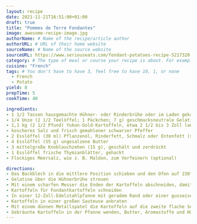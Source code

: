 ```yaml
---
layout: recipe
date: 2021-11-21T16:51:00+01:00
draft: true
title: "Pommes de Terre Fondantes"
image: awesome-recipe-image.jpg
authorName: # Name of the recipe/article author
authorURL: # URL of their home website
sourceName: # Name of the source website
sourceURL: https://www.seriouseats.com/fondant-potatoes-recipe-5217320
category: # The type of meal or course your recipe is about. For example: "dinner", "entree", or "dessert".
cuisine: "French"
tags: # You don't have to have 3, feel free to have 10, 1, or none
  - French
  - Potato
yield: 8
prepTime: 5
cookTime: 40

ingredients:
- 1 1/2 Tassen hausgemachte Hühner- oder Rinderbrühe oder im Laden gekaufte natriumarme Hühnerbrühe, plus extra nach Bedarf
- 1/4 Unze (2 1/2 Teelöffel; 1 Päckchen; 7 g) geschmacksneutrale Gelatine, z. B. Knox
- 1,1 kg (2 1/2 Pfund) Yukon-Gold-Kartoffeln, etwa 2 1/2 bis 3 Zoll lang, geschält
- koscheres Salz und frisch gemahlener schwarzer Pfeffer
- 2 Esslöffel (30 ml) Pflanzenöl, Rinderfett, Schmalz oder Entenfett (siehe Hinweis)
- 4 Esslöffel (55 g) ungesalzene Butter
- 3 mittelgroße Knoblauchzehen (15 g), geschält und zerdrückt
- 1 Esslöffel frische Thymianblätter, gehackt
- Flockiges Meersalz, wie z. B. Maldon, zum Verfeinern (optional)

directions:
- Das Backblech in die mittlere Position schieben und den Ofen auf 230°C (450°F) vorheizen. Brühe in einen Flüssigkeitsmessbecher oder eine kleine Schüssel geben und Gelatine darüber streuen. Beiseite stellen.
- Gelatine über die Hühnerbrühe streuen
- Mit einem scharfen Messer die Enden der Kartoffeln abschneiden, damit sie eine flache Seite bekommen, dann die Kartoffeln quer halbieren. Mit Papierhandtüchern trocken tupfen.
- Kartoffeln für Fondantkartoffeln schneiden
- In einer 12-Zoll-Edelstahlpfanne mit geradem Rand oder einer gusseisernen Pfanne Öl oder Fett bei mittlerer bis hoher Hitze erhitzen, bis es gerade zu rauchen beginnt. Die Kartoffeln mit Salz und Pfeffer würzen und mit der breiten Seite nach unten in einer einzigen Schicht in die Pfanne geben, mit etwas Abstand zwischen den einzelnen Stücken. Ohne sich zu bewegen kochen, bis die Kartoffeln an den Rändern zu bräunen beginnen, 4 bis 5 Minuten. Weitergaren, dabei die Pfanne vorsichtig drehen und schwenken, um eine gleichmäßige Bräunung zu fördern und ein Anhaften zu verhindern, bis die Kartoffeln auf der Unterseite tief gebräunt sind, 3 bis 4 Minuten länger.
- Kartoffeln in einer großen Sauteuse anbraten
- Mit einem dünnen Metallspatel die Kartoffeln auf die zweite flache Seite drehen. Butter hinzugeben und unter stÃ?ndigem RÃ?hren kochen, bis die Butter geschmolzen ist und zu schÃ?umen beginnt, etwa 1 Minute. Knoblauch und Thymian hinzufügen und 30 Sekunden bis 1 Minute kochen, bis sie duften. Brühe hinzufügen und zum Kochen bringen.
- Gebräunte Kartoffeln in der Pfanne wenden, Butter, Aromastoffe und Hühnerbrühe dazugeben.
---
```

